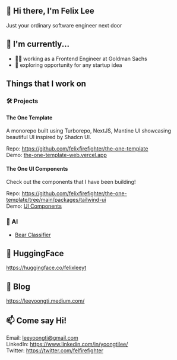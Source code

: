 ## 👋 Hi there, I'm Felix Lee
Just your ordinary software engineer next door

## 🔨 I'm currently...
- 👩‍💻 working as a Frontend Engineer at Goldman Sachs
- 🔭 exploring opportunity for any startup idea

## Things that I work on

### 🛠️ Projects

#### The One Template

A monorepo built using Turborepo, NextJS, Mantine UI showcasing beautiful UI inspired by Shadcn UI.

Repo: https://github.com/felixfirefighter/the-one-template \
Demo: [the-one-template-web.vercel.app](https://the-one-template-web.vercel.app/)

#### The One UI Components

Check out the components that I have been building!

Repo: https://github.com/felixfirefighter/the-one-template/tree/main/packages/tailwind-ui \
Demo: [UI Components](https://the-one-template-tailwind-ui.vercel.app/)

### 🤖 AI

- [Bear Classifier](https://huggingface.co/spaces/felixleeyt/bear-classifier)<br />

## 🤗 HuggingFace
https://huggingface.co/felixleeyt

## 📕 Blog
https://leeyoongti.medium.com/

## 📫 Come say Hi!
Email: leeyoongti@gmail.com \
LinkedIn: https://www.linkedin.com/in/yoongtilee/ \
Twitter: https://twitter.com/felfirefighter

